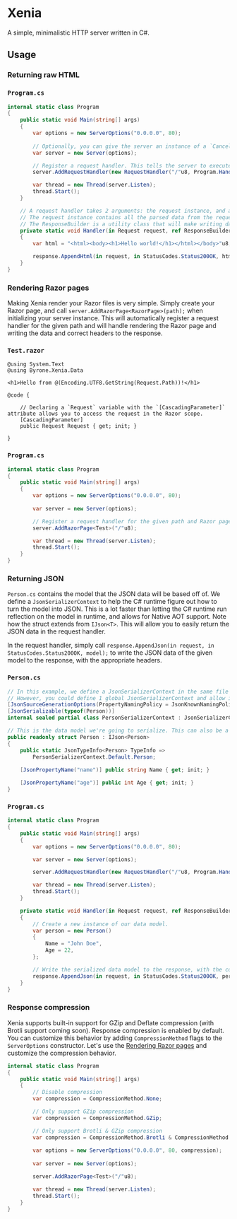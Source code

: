 # Xenia

A simple, minimalistic HTTP server written in C#.

## Usage

### Returning raw HTML

### `Program.cs`

```csharp
internal static class Program
{
    public static void Main(string[] args)
    {
        var options = new ServerOptions("0.0.0.0", 80);
  
        // Optionally, you can give the server an instance of a `CancellationToken`. 
        var server = new Server(options);

        // Register a request handler. This tells the server to execute the given function for the given path.
        server.AddRequestHandler(new RequestHandler("/"u8, Program.Handler));

        var thread = new Thread(server.Listen);
        thread.Start();
    }

    // A request handler takes 2 arguments: the request instance, and a ResponseBuilder.
    // The request instance contains all the parsed data from the request: path, headers, request body and some other stuff you might need to handle the request.
    // The ResponseBuilder is a utility class that will make writing data to the response easier. It also has some extension methods to easily write commonly used data types.
    private static void Handler(in Request request, ref ResponseBuilder response)
    {
        var html = "<html><body><h1>Hello world!</h1></html></body>"u8;

        response.AppendHtml(in request, in StatusCodes.Status200OK, html);
    }
}
```

### Rendering Razor pages

Making Xenia render your Razor files is very simple. Simply create your Razor page, and
call `server.AddRazorPage<RazorPage>(path);` when initializing your server instance. This will automatically register a
request handler for the given path and will handle rendering the Razor page and writing the data and correct headers to
the response.

### `Test.razor`

```razor
@using System.Text
@using Byrone.Xenia.Data

<h1>Hello from @(Encoding.UTF8.GetString(Request.Path))!</h1>

@code {
	
	// Declaring a `Request` variable with the `[CascadingParameter]` attribute allows you to access the request in the Razor scope.
	[CascadingParameter]
	public Request Request { get; init; }

}
```

### `Program.cs`

```csharp
internal static class Program
{
    public static void Main(string[] args)
    {
        var options = new ServerOptions("0.0.0.0", 80);
 
        var server = new Server(options);

        // Register a request handler for the given path and Razor page.
        server.AddRazorPage<Test>("/"u8);

        var thread = new Thread(server.Listen);
        thread.Start();
    }
}
```

### Returning JSON

`Person.cs` contains the model that the JSON data will be based off of. We define a `JsonSerializerContext` to help the
C# runtime figure out how to turn the model into JSON. This is a lot faster than letting the C# runtime run reflection
on the model in runtime, and allows for Native AOT support. Note how the struct extends from `IJson<T>`. This will allow
you to easily return the JSON data in the request handler.

In the request handler, simply call `response.AppendJson(in request, in StatusCodes.Status200OK, model);` to write the
JSON data of the given model to the response, with the appropriate headers.

### `Person.cs`

```csharp
// In this example, we define a JsonSerializerContext in the same file as the model.
// However, you could define 1 global JsonSerializerContext and allow it to serialize multiple different data models.
[JsonSourceGenerationOptions(PropertyNamingPolicy = JsonKnownNamingPolicy.SnakeCaseLower, DefaultIgnoreCondition = JsonIgnoreCondition.WhenWritingNull)]
[JsonSerializable(typeof(Person))]
internal sealed partial class PersonSerializerContext : JsonSerializerContext;

// This is the data model we're going to serialize. This can also be a class.
public readonly struct Person : IJson<Person>
{
    public static JsonTypeInfo<Person> TypeInfo =>
        PersonSerializerContext.Default.Person;
    
    [JsonPropertyName("name")] public string Name { get; init; }

    [JsonPropertyName("age")] public int Age { get; init; }
}
```

### `Program.cs`

```csharp
internal static class Program
{
    public static void Main(string[] args)
    {
        var options = new ServerOptions("0.0.0.0", 80);

        var server = new Server(options);

        server.AddRequestHandler(new RequestHandler("/"u8, Program.Handler));

        var thread = new Thread(server.Listen);
        thread.Start();
    }

    private static void Handler(in Request request, ref ResponseBuilder response)
    {
        // Create a new instance of our data model.
        var person = new Person()
        {
            Name = "John Doe",
            Age = 22,
        };

        // Write the serialized data model to the response, with the correct headers.
        response.AppendJson(in request, in StatusCodes.Status200OK, person);
    }
}
```

### Response compression

Xenia supports built-in support for GZip and Deflate compression (with Brotli support coming soon). Response compression
is enabled by default. You can customize this behavior by adding `CompressionMethod` flags to the `ServerOptions`
constructor. Let's use the [Rendering Razor pages](#rendering-razor-pages) and customize the compression behavior.

```csharp
internal static class Program
{
    public static void Main(string[] args)
    {
        // Disable compression
        var compression = CompressionMethod.None;

        // Only support GZip compression
        var compression = CompressionMethod.GZip;

        // Only support Brotli & GZip compression
        var compression = CompressionMethod.Brotli & CompressionMethod.GZip;
        
        var options = new ServerOptions("0.0.0.0", 80, compression);
 
        var server = new Server(options);

        server.AddRazorPage<Test>("/"u8);

        var thread = new Thread(server.Listen);
        thread.Start();
    }
}
```
